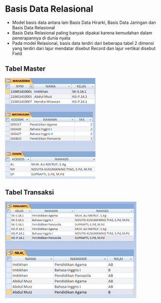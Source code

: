 # Basis Data Relasional

- Model basis data antara lain Basis Data Hirarki, Basis Data Jaringan dan Basis Data Relasional
- Basis Data Relasional paling banyak dipakai karena kemudahan dalam penerapannya di dunia nyata
- Pada model Relasional, basis data terdiri dari beberapa tabel 2 dimensi yang terdiri dari lajur mendatar disebut Record dan lajur vertikal disebut Field

## Tabel Master

![Tabel Master](./img/table-master.png)

## Tabel Transaksi

![Tabel Transaksi](./img/table-transaksi.png)

